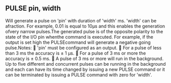 ## PULSE pin, width

Will generate a pulse on 'pin' with duration of 'width' ms. 'width' can be afraction. For example, 0.01 is equal to 10µs and this enables the generation ofvery narrow pulses.The generated pulse is of the opposite polarity to the state of the I/O pin whenthe command is executed. For example, if the output is set high the PULSEcommand will generate a negative going pulse.Notes:  'pin' must be configured as an output.  For a pulse of less than 3 ms the accuracy is ± 1 µs.  For a pulse of 3 ms or more the accuracy is ± 0.5 ms.  A pulse of 3 ms or more will run in the background. Up to five different and concurrent pulses can be running in the background and each can have its time changed by issuing a new PULSE command or it can be terminated by issuing a PULSE command with zero for 'width'.